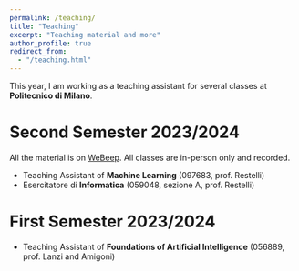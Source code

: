 ```yaml
---
permalink: /teaching/
title: "Teaching"
excerpt: "Teaching material and more"
author_profile: true
redirect_from: 
  - "/teaching.html"
---
```


This year, I am working as a teaching assistant for several classes at **Politecnico di Milano**.

# Second Semester 2023/2024
All the material is on [WeBeep](https://webeep.polimi.it/my/).
All classes are in-person only and recorded.

* Teaching Assistant of **Machine Learning** (097683, prof. Restelli)
* Esercitatore di **Informatica** (059048, sezione A, prof. Restelli)

# First Semester 2023/2024
* Teaching Assistant of **Foundations of Artificial Intelligence** (056889, prof. Lanzi and Amigoni)
